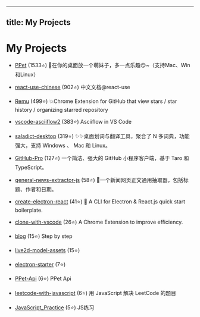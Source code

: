 
---
title: My Projects
---

# My Projects

- [PPet](https://github.com/zenghongtu/PPet) (1533⭐️)
👻在你的桌面放一个萌妹子，多一点乐趣😏~（支持Mac、Win和Linux）
- [react-use-chinese](https://github.com/zenghongtu/react-use-chinese) (902⭐️)
中文文档@react-use
- [Remu](https://github.com/zenghongtu/Remu) (499⭐️)
💥Chrome Extension for GitHub that view stars / star history / organizing starred repository
- [vscode-asciiflow2](https://github.com/zenghongtu/vscode-asciiflow2) (383⭐️)
Asciiflow in VS Code
- [saladict-desktop](https://github.com/zenghongtu/saladict-desktop) (319⭐️)
✨✨桌面划词与翻译工具，聚合了 N 多词典，功能强大，支持 Windows 、 Mac 和 Linux。
- [GitHub-Pro](https://github.com/zenghongtu/GitHub-Pro) (127⭐️)
一个简洁、强大的 GitHub 小程序客户端，基于 Taro 和 TypeScript。
- [general-news-extractor-js](https://github.com/zenghongtu/general-news-extractor-js) (58⭐️)
🤔一个新闻网页正文通用抽取器，包括标题、作者和日期。
- [create-electron-react](https://github.com/zenghongtu/create-electron-react) (41⭐️)
🔆 A CLI for Electron & React.js quick start boilerplate.
- [clone-with-vscode](https://github.com/zenghongtu/clone-with-vscode) (26⭐️)
A Chrome Extension to improve efficiency.
- [blog](https://github.com/zenghongtu/blog) (15⭐️)
Step by step
- [live2d-model-assets](https://github.com/zenghongtu/live2d-model-assets) (15⭐️)

- [electron-starter](https://github.com/zenghongtu/electron-starter) (7⭐️)

- [PPet-Api](https://github.com/zenghongtu/PPet-Api) (6⭐️)
PPet Api
- [leetcode-with-javascript](https://github.com/zenghongtu/leetcode-with-javascript) (6⭐️)
用 JavaScript 解决 LeetCode 的题目
- [JavaScript_Practice](https://github.com/zenghongtu/JavaScript_Practice) (5⭐️)
JS练习
	